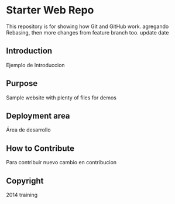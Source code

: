 # Starter Web Repo
This repository is for showing how Git and GitHub work. agregando Rebasing, then more
changes from feature branch too. update date

## Introduction
Ejemplo de Introduccion

## Purpose

Sample website with plenty of files for demos

## Deployment area
Área de desarrollo


## How to Contribute
Para contribuir
nuevo cambio en contribucion

## Copyright

2014 training